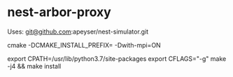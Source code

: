 # nest-arbor-proxy

Uses:
git@github.com:apeyser/nest-simulator.git

cmake <path> -DCMAKE_INSTALL_PREFIX=<path> -Dwith-mpi=ON
  
export CPATH=/usr/lib/python3.7/site-packages
export CFLAGS="-g" 
make -j4 && make install
